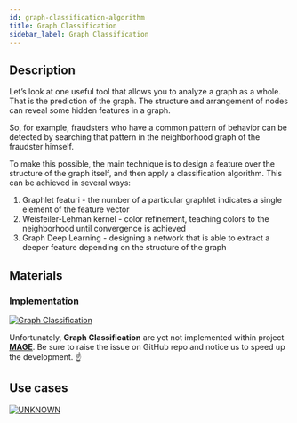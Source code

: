 ```yaml
---
id: graph-classification-algorithm
title: Graph Classification
sidebar_label: Graph Classification
---
```


## Description

Let’s look at one useful tool that allows you to analyze a graph as a whole. That is the prediction of the graph. The structure and arrangement of nodes can reveal some hidden features in a graph.

So, for example, fraudsters who have a common pattern of behavior can be detected by searching that pattern in the neighborhood graph of the fraudster himself.

To make this possible, the main technique is to design a feature over the structure of the graph itself, and then apply a classification algorithm. This can be achieved in several ways:
1. Graphlet featuri - the number of a particular graphlet indicates a single element of the feature vector
2. Weisfeiler-Lehman kernel - color refinement, teaching colors to the neighborhood until convergence is achieved
3. Graph Deep Learning - designing a network that is able to extract a deeper feature depending on the structure of the graph

## Materials

### Implementation

[![Graph Classification](https://img.shields.io/badge/Not_implemented-EB3434?style=for-the-badge&logo=github&logoColor=white)](/mage/query-modules/cpp/community-detection)

Unfortunately, **Graph Classification** are yet not implemented within project [**MAGE**](https://github.com/memgraph/mage). Be sure to raise the issue on GitHub repo and notice us to speed up the development. :point_up:
## Use cases

[![UNKNOWN](https://img.shields.io/badge/UNKNOWN-Application-8A477F?style=for-the-badge)](/mage/query-modules/python/node-similarity)
